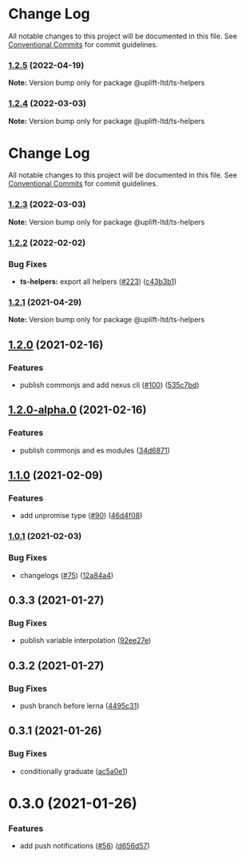 # Change Log

All notable changes to this project will be documented in this file.
See [Conventional Commits](https://conventionalcommits.org) for commit guidelines.

### [1.2.5](https://github.com/uplift-ltd/nexus/compare/@uplift-ltd/ts-helpers@1.2.4...@uplift-ltd/ts-helpers@1.2.5) (2022-04-19)

**Note:** Version bump only for package @uplift-ltd/ts-helpers





### [1.2.4](https://github.com/uplift-ltd/nexus/compare/@uplift-ltd/ts-helpers@1.2.3...@uplift-ltd/ts-helpers@1.2.4) (2022-03-03)

**Note:** Version bump only for package @uplift-ltd/ts-helpers





# Change Log

All notable changes to this project will be documented in this file. See
[Conventional Commits](https://conventionalcommits.org) for commit guidelines.

### [1.2.3](https://github.com/uplift-ltd/nexus/compare/@uplift-ltd/ts-helpers@1.2.2...@uplift-ltd/ts-helpers@1.2.3) (2022-03-03)

**Note:** Version bump only for package @uplift-ltd/ts-helpers

### [1.2.2](https://github.com/uplift-ltd/nexus/compare/@uplift-ltd/ts-helpers@1.2.1...@uplift-ltd/ts-helpers@1.2.2) (2022-02-02)

### Bug Fixes

- **ts-helpers:** export all helpers ([#223](https://github.com/uplift-ltd/nexus/issues/223))
  ([c43b3b1](https://github.com/uplift-ltd/nexus/commit/c43b3b193d20b3913586294a7614e11112b2c320))

### [1.2.1](https://github.com/uplift-ltd/nexus/compare/@uplift-ltd/ts-helpers@1.2.0...@uplift-ltd/ts-helpers@1.2.1) (2021-04-29)

**Note:** Version bump only for package @uplift-ltd/ts-helpers

## [1.2.0](https://github.com/uplift-ltd/nexus/compare/@uplift-ltd/ts-helpers@1.1.0...@uplift-ltd/ts-helpers@1.2.0) (2021-02-16)

### Features

- publish commonjs and add nexus cli ([#100](https://github.com/uplift-ltd/nexus/issues/100))
  ([535c7bd](https://github.com/uplift-ltd/nexus/commit/535c7bd0ad8224b9dde814f18f9d5082366061e1))

## [1.2.0-alpha.0](https://github.com/uplift-ltd/nexus/compare/@uplift-ltd/ts-helpers@1.1.0...@uplift-ltd/ts-helpers@1.2.0-alpha.0) (2021-02-16)

### Features

- publish commonjs and es modules
  ([34d6871](https://github.com/uplift-ltd/nexus/commit/34d6871f720efebf2d48773ae1e17c8dc6fd652d))

## [1.1.0](https://github.com/uplift-ltd/nexus/compare/@uplift-ltd/ts-helpers@1.0.1...@uplift-ltd/ts-helpers@1.1.0) (2021-02-09)

### Features

- add unpromise type ([#90](https://github.com/uplift-ltd/nexus/issues/90))
  ([46d4f08](https://github.com/uplift-ltd/nexus/commit/46d4f08741436f2f9a2a378a1cdcf29795d7dca1))

### [1.0.1](https://github.com/uplift-ltd/nexus/compare/@uplift-ltd/ts-helpers@0.4.0...@uplift-ltd/ts-helpers@1.0.1) (2021-02-03)

### Bug Fixes

- changelogs ([#75](https://github.com/uplift-ltd/nexus/issues/75))
  ([12a84a4](https://github.com/uplift-ltd/nexus/commit/12a84a443f74257efe930d0dcf96b61635643dcd))

## 0.3.3 (2021-01-27)

### Bug Fixes

- publish variable interpolation
  ([92ee27e](https://github.com/uplift-ltd/nexus/commit/92ee27e2b1a473d14e95120fd9835f90e2b4b0d0))

## 0.3.2 (2021-01-27)

### Bug Fixes

- push branch before lerna
  ([4495c31](https://github.com/uplift-ltd/nexus/commit/4495c311019edad65242fddfcbec3763a86f528c))

## 0.3.1 (2021-01-26)

### Bug Fixes

- conditionally graduate
  ([ac5a0e1](https://github.com/uplift-ltd/nexus/commit/ac5a0e1fc880399a0b498e7eac042f1572fee991))

# 0.3.0 (2021-01-26)

### Features

- add push notifications ([#56](https://github.com/uplift-ltd/nexus/issues/56))
  ([d656d57](https://github.com/uplift-ltd/nexus/commit/d656d57fa545c77c9c28aab77e57ea43a2bacc60))
